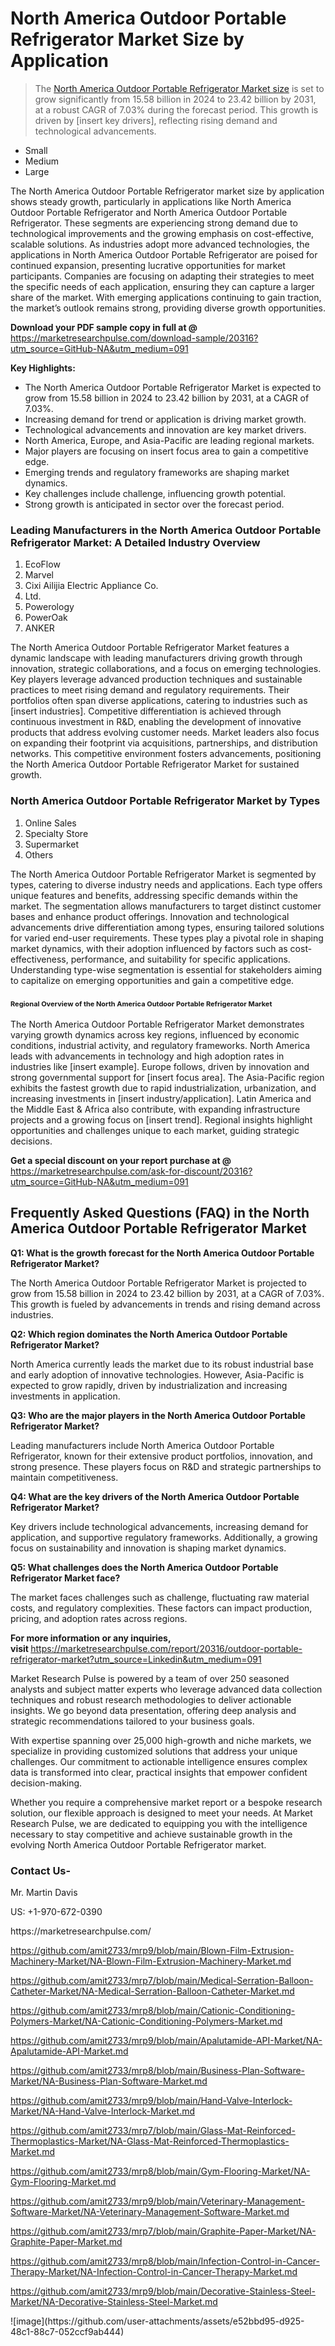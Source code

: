 <h1>North America Outdoor Portable Refrigerator Market&nbsp;Size by Application</h1><blockquote><p>The <a href="https://marketresearchpulse.com/download-sample/20316?utm_source=GitHub-NA&amp;utm_medium=091">North America Outdoor Portable Refrigerator Market size</a> is set to grow significantly from 15.58 billion in 2024 to 23.42 billion by 2031, at a robust CAGR of 7.03% during the forecast period. This growth is driven by [insert key drivers], reflecting rising demand and technological advancements.</p></blockquote><ul><li>Small<li> Medium<li> Large</li></ul><p>The North America Outdoor Portable Refrigerator market size by application shows steady growth, particularly in applications like North America Outdoor Portable Refrigerator and North America Outdoor Portable Refrigerator. These segments are experiencing strong demand due to technological improvements and the growing emphasis on cost-effective, scalable solutions. As industries adopt more advanced technologies, the applications in North America Outdoor Portable Refrigerator are poised for continued expansion, presenting lucrative opportunities for market participants. Companies are focusing on adapting their strategies to meet the specific needs of each application, ensuring they can capture a larger share of the market. With emerging applications continuing to gain traction, the market’s outlook remains strong, providing diverse growth opportunities.</p><p><strong>Download your PDF sample copy in full at @ </strong><a href="https://marketresearchpulse.com/download-sample/20316?utm_source=GitHub-NA&amp;utm_medium=091">https://marketresearchpulse.com/download-sample/20316?utm_source=GitHub-NA&amp;utm_medium=091</a></p><p><strong>Key Highlights: </strong></p><ul><li>The North America Outdoor Portable Refrigerator Market is expected to grow from 15.58 billion in 2024 to 23.42 billion by 2031, at a CAGR of 7.03%.</li><li>Increasing demand for trend or application is driving market growth.</li><li>Technological advancements and innovation are key market drivers.</li><li>North America, Europe, and Asia-Pacific are leading regional markets.</li><li>Major players are focusing on insert focus area to gain a competitive edge.</li><li>Emerging trends and regulatory frameworks are shaping market dynamics.</li><li>Key challenges include challenge, influencing growth potential.</li><li>Strong growth is anticipated in sector over the forecast period.</li></ul><h3>Leading Manufacturers in the North America Outdoor Portable Refrigerator Market: A Detailed Industry Overview</h3><ol><li>EcoFlow</li><li>Marvel</li><li>Cixi Ailijia Electric Appliance Co.</li><li>Ltd.</li><li>Powerology</li><li>PowerOak</li><li>ANKER</li></ol><div class="flex max-w-full flex-col flex-grow"><div class="min-h-8 text-message flex w-full flex-col items-end gap-2 whitespace-normal break-words [.text-message+&amp;]:mt-5" dir="auto" data-message-author-role="assistant" data-message-id="fd8432e4-4910-450d-b182-61b7bfb0a01f" data-message-model-slug="gpt-4o"><div class="flex w-full flex-col gap-1 empty:hidden first:pt-[3px]"><div class="markdown prose w-full break-words dark:prose-invert light"><p>The North America Outdoor Portable Refrigerator Market features a dynamic landscape with leading manufacturers driving growth through innovation, strategic collaborations, and a focus on emerging technologies. Key players leverage advanced production techniques and sustainable practices to meet rising demand and regulatory requirements. Their portfolios often span diverse applications, catering to industries such as [insert industries]. Competitive differentiation is achieved through continuous investment in R&amp;D, enabling the development of innovative products that address evolving customer needs. Market leaders also focus on expanding their footprint via acquisitions, partnerships, and distribution networks. This competitive environment fosters advancements, positioning the North America Outdoor Portable Refrigerator Market for sustained growth.</p></div></div></div></div><h3>North America Outdoor Portable Refrigerator Market by Types</h3><ol><li>Online Sales<li> Specialty Store<li> Supermarket<li> Others</li></ol><div class="flex max-w-full flex-col flex-grow"><div class="min-h-8 text-message flex w-full flex-col items-end gap-2 whitespace-normal break-words [.text-message+&amp;]:mt-5" dir="auto" data-message-author-role="assistant" data-message-id="084470be-0bb7-4664-bddf-5156b4f41249" data-message-model-slug="gpt-4o-mini"><div class="flex w-full flex-col gap-1 empty:hidden first:pt-[3px]"><div class="markdown prose w-full break-words dark:prose-invert light"><p>The North America Outdoor Portable Refrigerator Market is segmented by types, catering to diverse industry needs and applications. Each type offers unique features and benefits, addressing specific demands within the market. The segmentation allows manufacturers to target distinct customer bases and enhance product offerings. Innovation and technological advancements drive differentiation among types, ensuring tailored solutions for varied end-user requirements. These types play a pivotal role in shaping market dynamics, with their adoption influenced by factors such as cost-effectiveness, performance, and suitability for specific applications. Understanding type-wise segmentation is essential for stakeholders aiming to capitalize on emerging opportunities and gain a competitive edge.</p></div></div></div></div><h3><span style="font-size: 11px;">Regional Overview of the North America Outdoor Portable Refrigerator Market</span></h3><div class="flex max-w-full flex-col flex-grow"><div class="min-h-8 text-message flex w-full flex-col items-end gap-2 whitespace-normal break-words [.text-message+&amp;]:mt-5" dir="auto" data-message-author-role="assistant" data-message-id="e9038762-ce64-4e30-91c9-9bd413514231" data-message-model-slug="gpt-4o-mini"><div class="flex w-full flex-col gap-1 empty:hidden first:pt-[3px]"><div class="markdown prose w-full break-words dark:prose-invert light"><p>The North America Outdoor Portable Refrigerator Market demonstrates varying growth dynamics across key regions, influenced by economic conditions, industrial activity, and regulatory frameworks. North America leads with advancements in technology and high adoption rates in industries like [insert example]. Europe follows, driven by innovation and strong governmental support for [insert focus area]. The Asia-Pacific region exhibits the fastest growth due to rapid industrialization, urbanization, and increasing investments in [insert industry/application]. Latin America and the Middle East &amp; Africa also contribute, with expanding infrastructure projects and a growing focus on [insert trend]. Regional insights highlight opportunities and challenges unique to each market, guiding strategic decisions.</p></div></div></div></div><p><strong>Get a special discount on your report purchase at @ </strong><a href="https://marketresearchpulse.com/ask-for-discount/20316?utm_source=GitHub-NA&amp;utm_medium=091">https://marketresearchpulse.com/ask-for-discount/20316?utm_source=GitHub-NA&amp;utm_medium=091</a></p><h2>Frequently Asked Questions (FAQ) in the North America Outdoor Portable Refrigerator Market</h2><p><strong>Q1: What is the growth forecast for the North America Outdoor Portable Refrigerator Market?</strong></p><p>The North America Outdoor Portable Refrigerator Market is projected to grow from 15.58 billion in 2024 to 23.42 billion by 2031, at a CAGR of 7.03%. This growth is fueled by advancements in trends and rising demand across industries.</p><p><strong>Q2: Which region dominates the North America Outdoor Portable Refrigerator Market?</strong></p><p>North America currently leads the market due to its robust industrial base and early adoption of innovative technologies. However, Asia-Pacific is expected to grow rapidly, driven by industrialization and increasing investments in application.</p><p><strong>Q3: Who are the major players in the North America Outdoor Portable Refrigerator Market?</strong></p><p>Leading manufacturers include North America Outdoor Portable Refrigerator, known for their extensive product portfolios, innovation, and strong presence. These players focus on R&amp;D and strategic partnerships to maintain competitiveness.</p><p><strong>Q4: What are the key drivers of the North America Outdoor Portable Refrigerator Market?</strong></p><p>Key drivers include technological advancements, increasing demand for application, and supportive regulatory frameworks. Additionally, a growing focus on sustainability and innovation is shaping market dynamics.</p><p><strong>Q5: What challenges does the North America Outdoor Portable Refrigerator Market face?</strong></p><p>The market faces challenges such as challenge, fluctuating raw material costs, and regulatory complexities. These factors can impact production, pricing, and adoption rates across regions.</p><p><strong>For more information or any inquiries, visit&nbsp;</strong><a href="https://marketresearchpulse.com/report/20316/outdoor-portable-refrigerator-market?utm_source=Linkedin&utm_medium=091">https://marketresearchpulse.com/report/20316/outdoor-portable-refrigerator-market?utm_source=Linkedin&utm_medium=091</a></p><p>Market Research Pulse is powered by a team of over 250 seasoned analysts and subject matter experts who leverage advanced data collection techniques and robust research methodologies to deliver actionable insights. We go beyond data presentation, offering deep analysis and strategic recommendations tailored to your business goals.</p><p>With expertise spanning over 25,000 high-growth and niche markets, we specialize in providing customized solutions that address your unique challenges. Our commitment to actionable intelligence ensures complex data is transformed into clear, practical insights that empower confident decision-making.</p><p>Whether you require a comprehensive market report or a bespoke research solution, our flexible approach is designed to meet your needs. At Market Research Pulse, we are dedicated to equipping you with the intelligence necessary to stay competitive and achieve sustainable growth in the evolving North America Outdoor Portable Refrigerator market.</p><h3><strong>Contact Us-</strong></h3><p>Mr. Martin Davis</p><p>US: +1-970-672-0390</p><p>https://marketresearchpulse.com/</p><p><a href="https://github.com/amit2733/mrp9/blob/main/Blown-Film-Extrusion-Machinery-Market/NA-Blown-Film-Extrusion-Machinery-Market.md">https://github.com/amit2733/mrp9/blob/main/Blown-Film-Extrusion-Machinery-Market/NA-Blown-Film-Extrusion-Machinery-Market.md</a></p><p><a href="https://github.com/amit2733/mrp7/blob/main/Medical-Serration-Balloon-Catheter-Market/NA-Medical-Serration-Balloon-Catheter-Market.md">https://github.com/amit2733/mrp7/blob/main/Medical-Serration-Balloon-Catheter-Market/NA-Medical-Serration-Balloon-Catheter-Market.md</a></p><p><a href="https://github.com/amit2733/mrp8/blob/main/Cationic-Conditioning-Polymers-Market/NA-Cationic-Conditioning-Polymers-Market.md">https://github.com/amit2733/mrp8/blob/main/Cationic-Conditioning-Polymers-Market/NA-Cationic-Conditioning-Polymers-Market.md</a></p><p><a href="https://github.com/amit2733/mrp9/blob/main/Apalutamide-API-Market/NA-Apalutamide-API-Market.md">https://github.com/amit2733/mrp9/blob/main/Apalutamide-API-Market/NA-Apalutamide-API-Market.md</a></p><p><a href="https://github.com/amit2733/mrp8/blob/main/Business-Plan-Software-Market/NA-Business-Plan-Software-Market.md">https://github.com/amit2733/mrp8/blob/main/Business-Plan-Software-Market/NA-Business-Plan-Software-Market.md</a></p><p><a href="https://github.com/amit2733/mrp9/blob/main/Hand-Valve-Interlock-Market/NA-Hand-Valve-Interlock-Market.md">https://github.com/amit2733/mrp9/blob/main/Hand-Valve-Interlock-Market/NA-Hand-Valve-Interlock-Market.md</a></p><p><a href="https://github.com/amit2733/mrp7/blob/main/Glass-Mat-Reinforced-Thermoplastics-Market/NA-Glass-Mat-Reinforced-Thermoplastics-Market.md">https://github.com/amit2733/mrp7/blob/main/Glass-Mat-Reinforced-Thermoplastics-Market/NA-Glass-Mat-Reinforced-Thermoplastics-Market.md</a></p><p><a href="https://github.com/amit2733/mrp8/blob/main/Gym-Flooring-Market/NA-Gym-Flooring-Market.md">https://github.com/amit2733/mrp8/blob/main/Gym-Flooring-Market/NA-Gym-Flooring-Market.md</a></p><p><a href="https://github.com/amit2733/mrp9/blob/main/Veterinary-Management-Software-Market/NA-Veterinary-Management-Software-Market.md">https://github.com/amit2733/mrp9/blob/main/Veterinary-Management-Software-Market/NA-Veterinary-Management-Software-Market.md</a></p><p><a href="https://github.com/amit2733/mrp7/blob/main/Graphite-Paper-Market/NA-Graphite-Paper-Market.md">https://github.com/amit2733/mrp7/blob/main/Graphite-Paper-Market/NA-Graphite-Paper-Market.md</a></p><p><a href="https://github.com/amit2733/mrp8/blob/main/Infection-Control-in-Cancer-Therapy-Market/NA-Infection-Control-in-Cancer-Therapy-Market.md">https://github.com/amit2733/mrp8/blob/main/Infection-Control-in-Cancer-Therapy-Market/NA-Infection-Control-in-Cancer-Therapy-Market.md</a></p><p><a href="https://github.com/amit2733/mrp9/blob/main/Decorative-Stainless-Steel-Market/NA-Decorative-Stainless-Steel-Market.md">https://github.com/amit2733/mrp9/blob/main/Decorative-Stainless-Steel-Market/NA-Decorative-Stainless-Steel-Market.md</a></p>
![image](https://github.com/user-attachments/assets/e52bbd95-d925-48c1-88c7-052ccf9ab444)
